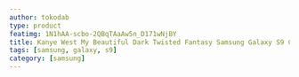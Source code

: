 ```yaml
---
author: tokodab
type: product
featimg: 1N1hAA-scbo-2QBqTAaAw5n_D171wNjBY
title: Kanye West My Beautiful Dark Twisted Fantasy Samsung Galaxy S9 Case
tags: [samsung, galaxy, s9]
category: [samsung]
---
```

